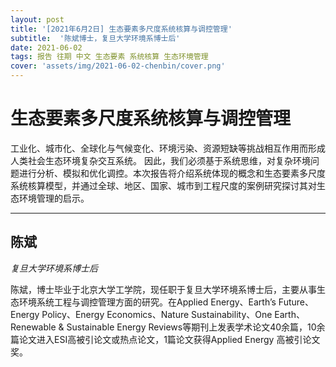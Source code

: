 ```yaml
---
layout: post
title: '[2021年6月2日] 生态要素多尺度系统核算与调控管理'
subtitle:  '陈斌博士，复旦大学环境系博士后'
date: 2021-06-02
tags: 报告 往期 中文 生态要素 系统核算 生态环境管理
cover: 'assets/img/2021-06-02-chenbin/cover.png'
---
```


# 生态要素多尺度系统核算与调控管理

工业化、城市化、全球化与气候变化、环境污染、资源短缺等挑战相互作用而形成人类社会生态环境复杂交互系统。
因此，我们必须基于系统思维，对复杂环境问题进行分析、模拟和优化调控。本次报告将介绍系统体现的概念和生态要素多尺度系统核算模型，并通过全球、地区、国家、城市到工程尺度的案例研究探讨其对生态环境管理的启示。


----------

## 陈斌

*复旦大学环境系博士后*

陈斌，博士毕业于北京大学工学院，现任职于复旦大学环境系博士后，主要从事生态环境系统工程与调控管理方面的研究。在Applied Energy、Earth’s Future、Energy Policy、Energy Economics、Nature Sustainability、One Earth、Renewable & Sustainable Energy Reviews等期刊上发表学术论文40余篇，10余篇论文进入ESI高被引论文或热点论文，1篇论文获得Applied Energy 高被引论文奖。

